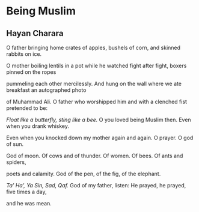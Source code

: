 # Being Muslim
## Hayan Charara
O father bringing home crates
of apples, bushels of corn,
and skinned rabbits on ice.

O mother boiling lentils in a pot
while he watched fight after fight,
boxers pinned on the ropes

pummeling each other mercilessly.
And hung on the wall where we
ate breakfast an autographed photo

of Muhammad Ali. O father
who worshipped him and with
a clenched fist pretended to be:

 _Float like a butterfly, sting like a bee._
O you loved being Muslim then.
Even when you drank whiskey.

Even when you knocked down
my mother again and again.
O prayer. O god of sun.

God of moon. Of cows
and of thunder. Of women.
Of bees. Of ants and spiders,

poets and calamity.
God of the pen, of the fig,
of the elephant.

 _Ta’ Ha’, Ya Sin, Sad, Qaf._
God of my father, listen:
He prayed, he prayed, five times a day,

and he was mean.